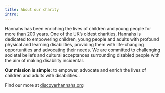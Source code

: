 ```yaml
---
title: About our charity
intro:
---
```


Hannahs has been enriching the lives of children and young people for more than 200 years. One of the UK’s oldest charities, Hannahs is dedicated to empowering children, young people and adults with profound physical and learning disabilities, providing them with life-changing opportunities and advocating their needs. We are committed to challenging societal beliefs and cultural acceptances surrounding disabled people with the aim of making disability incidental.

**Our mission is simple:** to empower, advocate and enrich the lives of children and adults with disabilities..

Find our more at [discoverhannahs.org](http://www.discoverhannahs.org/)
